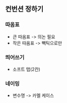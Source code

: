 ## 컨번션 정하기

### 따옴표

- 큰 따옴표 -> 의논 필요
- 작은 따옴표 -> 빽틱으로만

### 띄어쓰기

- 소프트 탭(2칸)

### 네이밍

- 변수명 -> 카멜 케이스
